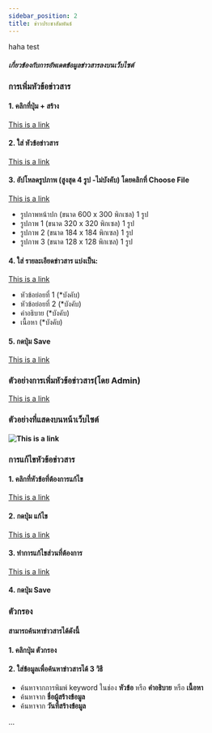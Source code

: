 ```yaml
---
sidebar_position: 2
title: ข่าวประชาสัมพันธ์
---
```

haha test
##### เกี่ยวข้องกับการอัพเดตข้อมูลข่าวสารลงบนเว็บไซต์ 

### การเพิ่มหัวข้อข่าวสาร
#### 1. คลิกที่ปุ่ม **+ สร้าง**
[This is a link](https://example.com)
#### 2. ใส่ **หัวข้อข่าวสาร**
[This is a link](https://example.com)
#### 3. อัปโหลดรูปภาพ (สูงสุด 4 รูป -ไม่บังคับ) โดยคลิกที่ **Choose File**
[This is a link](https://example.com)
- รูปภาพหน้าปก (ขนาด 600 x 300 พิกเซล) 1 รูป
- รูปภาพ 1 (ขนาด 320 x 320 พิกเซล) 1 รูป
- รูปภาพ 2 (ขนาด 184 x 184 พิกเซล) 1 รูป
- รูปภาพ 3 (ขนาด 128 x 128 พิกเซล) 1 รูป
#### 4. ใส่ **รายละเอียดข่าวสาร** แบ่งเป็น:
[This is a link](https://example.com)
- หัวข้อย่อยที่ 1 (*บังคับ)
- หัวข้อย่อยที่ 2 (*บังคับ)
- คำอธิบาย (*บังคับ)
- เนื้อหา (*บังคับ)
#### 5. กดปุ่ม Save 
[This is a link](https://example.com)

### ตัวอย่างการเพิ่มหัวข้อข่าวสาร(โดย Admin)
[This is a link](https://example.com)
### ตัวอย่างที่แสดงบนหน้าเว็บไซต์
#### ![This is a link](https://drive.google.com/file/d/1zOeRZ-szvYy_ZVybgOsWDTa0OWMTOcTK/view?usp=drive_link)

### การแก้ไขหัวข้อข่าวสาร
#### 1. คลิกที่หัวข้อที่ต้องการแก้ไข
[This is a link](https://example.com)
#### 2. กดปุ่ม **แก้ไข**
[This is a link](https://example.com)
#### 3. ทำการแก้ไขส่วนที่ต้องการ
[This is a link](https://example.com)
#### 4. กดปุ่ม **Save**


### ตัวกรอง
#### สามารถค้นหาข่าวสารได้ดังนี้
#### 1. คลิกปุ่ม **ตัวกรอง**
#### 2. ใส่ข้อมูลเพื่อค้นหาข่าวสารได้ 3 วิธี
- ค้นหาจากการพิมพ์ keyword ในช่อง **หัวข้อ** หรือ **คำอธิบาย** หรือ **เนื้อหา** 
- ค้นหาจาก **ชื่อผู้สร้างข้อมูล**
- ค้นหาจาก **วันที่สร้างข้อมูล**

...
